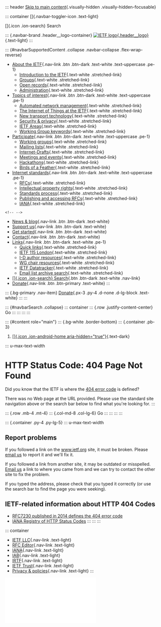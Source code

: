 ::: header
[Skip to main content](#content){.visually-hidden
.visually-hidden-focusable}

::: container
[]{.navbar-toggler-icon .text-light}

[]{.icon .ion-search} Search

::: {.navbar-brand .header__logo-container}
[![IETF
logo](/static/img/ietf-logo.dc9646b3c716.svg){.header__logo}](/){.text-light}
:::

::: {#navbarSupportedContent .collapse .navbar-collapse .flex-wrap-reverse}
-   [About the IETF](/about/){.nav-link .btn .btn-dark .text-white
    .text-uppercase .pe-1}
    -   [Introduction to the IETF](/about/introduction/){.text-white
        .stretched-link}
    -   [Groups](/about/groups/){.text-white .stretched-link}
    -   [Open records](/about/open-records/){.text-white
        .stretched-link}
    -   [Administration](/about/administration/){.text-white
        .stretched-link}
-   [Topics of interest](/topics/){.nav-link .btn .btn-dark .text-white
    .text-uppercase .pe-1}
    -   [Automated network management](/topics/netmgmt/){.text-white
        .stretched-link}
    -   [The Internet of Things at the IETF](/topics/iot/){.text-white
        .stretched-link}
    -   [New transport technology](/topics/transport/){.text-white
        .stretched-link}
    -   [Security & privacy](/topics/security/){.text-white
        .stretched-link}
    -   [IETF Areas](/topics/areas/){.text-white .stretched-link}
    -   [Working Group keywords](/topics/keywords/){.text-white
        .stretched-link}
-   [Participate](/how/){.nav-link .btn .btn-dark .text-white
    .text-uppercase .pe-1}
    -   [Working groups](/how/wgs/){.text-white .stretched-link}
    -   [Mailing lists](/how/lists/){.text-white .stretched-link}
    -   [Internet-Drafts](/how/ids/){.text-white .stretched-link}
    -   [Meetings and events](/how/meetings/){.text-white
        .stretched-link}
    -   [Hackathons](/how/runningcode/){.text-white .stretched-link}
    -   [Birds of a Feather](/how/bofs/){.text-white .stretched-link}
-   [Internet standards](/standards/){.nav-link .btn .btn-dark
    .text-white .text-uppercase .pe-1}
    -   [RFCs](/standards/rfcs/){.text-white .stretched-link}
    -   [Intellectual property rights](/standards/ipr/){.text-white
        .stretched-link}
    -   [Standards process](/standards/process/){.text-white
        .stretched-link}
    -   [Publishing and accessing
        RFCs](/standards/publication/){.text-white .stretched-link}
    -   [IANA](/standards/iana/){.text-white .stretched-link}

```{=html}
<!-- -->
```
-   [News & blog](/blog/){.nav-link .btn .btn-dark .text-white}
-   [Support us](/support-us/){.nav-link .btn .btn-dark .text-white}
-   [Get started](/about/participate/get-started/){.nav-link .btn
    .btn-dark .text-white}
-   [Contact](/contact/){.nav-link .btn .btn-dark .text-white}
-   [Links](/links/){.nav-link .btn .btn-dark .text-white .pe-1}
    -   [Quick links](/links/){.text-white .stretched-link}
    -   [IETF 115 London](/how/meetings/115/){.text-white
        .stretched-link}
    -   [I-D author resources](https://authors.ietf.org){.text-white
        .stretched-link}
    -   [WG chair resources](https://chairs.ietf.org){.text-white
        .stretched-link}
    -   [IETF Datatracker](https://datatracker.ietf.org){.text-white
        .stretched-link}
    -   [Email list archive
        search](https://mailarchive.ietf.org/arch/){.text-white
        .stretched-link}
-   [[]{.icon .ion-search} Search](/search){.btn .btn-dark .text-white
    .nav-link}
-   [Donate](/endowment/donate-ietf-endowment/){.nav-link .btn
    .btn-primary .text-white}
:::

::: {.bg-primary .nav-item}
[Donate](/endowment/donate-ietf-endowment/){.px-3 .py-4 .d-none
.d-lg-block .text-white}
:::
:::

::: {#navbarSearch .collapse}
::: container
::: {.row .justify-content-center}
Go
:::
:::
:::
:::

::: {#content role="main"}
::: {.bg-white .border-bottom}
::: {.container .pb-3}
1.  [[]{.icon .ion-android-home aria-hidden="true"}](/){.text-dark}

::: u-max-text-width
# HTTP Status Code: 404 Page Not Found

Did you know that the IETF is where the [404 error
code](https://www.ietf.org/rfc/rfc7231.txt) is defined?

There was no Web page at the URL provided. Please use the standard site
navigation above or the search bar below to find what you're looking
for.
:::

::: {.row .mb-4 .mt-4}
::: {.col-md-8 .col-lg-6}
Go
:::
:::
:::
:::

::: {.container .py-4 .py-lg-5}
::: u-max-text-width
## Report problems

If you followed a link on the www.ietf.org site, it must be broken.
Please [email us](mailto:ietf-action@ietf.org) to report it and we'll
fix it.

If you followed a link from another site, it may be outdated or
misspelled. [Email us](mailto:ietf-action@ietf.org) a link to where you
came from and we can try to contact the other site to fix the problem.

If you typed the address, please check that you typed it correctly (or
use the search bar to find the page you were seeking).

## IETF-related information about HTTP 404 Codes

-   [RFC7230 published in 2014 defines the 404 error
    code](https://datatracker.ietf.org/doc/rfc7230/)
-   [IANA Registry of HTTP Status
    Codes](https://www.iana.org/assignments/http-status-codes/http-status-codes.xhtml#http-status-codes-1)
:::
:::
:::

::: container
-   [IETF LLC](/about/administration/overview/){.nav-link .text-light}
-   [RFC Editor](https://www.rfc-editor.org){.nav-link .text-light}
-   [IANA](https://www.iana.org){.nav-link .text-light}
-   [IAB](https://www.iab.org){.nav-link .text-light}
-   [IRTF](https://www.irtf.org){.nav-link .text-light}
-   [IETF Trust](https://trustee.ietf.org){.nav-link .text-light}
-   [Privacy & policies](/policies/){.nav-link .text-light}
:::

![](//analytics.ietf.org/piwik.php?idsite=1)
